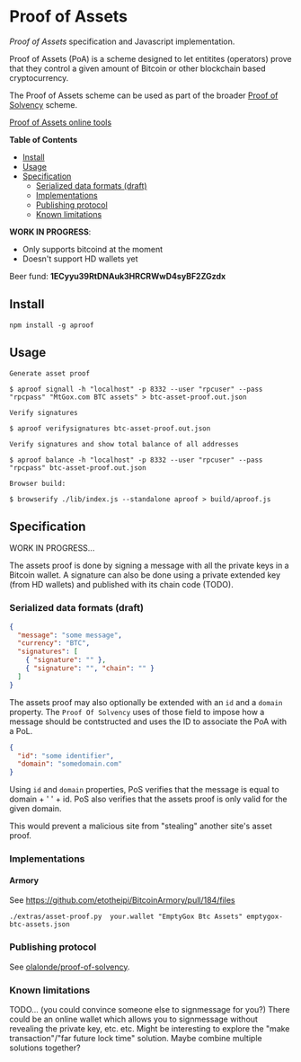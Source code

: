 
# Proof of Assets

*Proof of Assets* specification and Javascript implementation.

Proof of Assets (PoA) is a scheme designed to let entitites (operators)
prove that they control a given amount of Bitcoin or other blockchain based
cryptocurrency. 

The Proof of Assets scheme can be used as part of the broader 
[Proof of Solvency][pos] scheme.

[pos]: https://github.com/olalonde/proof-of-solvency

[Proof of Assets online tools](http://olalonde.github.io/proof-of-assets)

**Table of Contents**

- [Install](#install)
- [Usage](#usage)
- [Specification](#specification)
  - [Serialized data formats (draft)](#serialized-data-formats-draft)
  - [Implementations](#implementations)
  - [Publishing protocol](#publishing-protocol)
  - [Known limitations](#known-limitations)

**WORK IN PROGRESS**:

- Only supports bitcoind at the moment 
- Doesn't support HD wallets yet

Beer fund: **1ECyyu39RtDNAuk3HRCRWwD4syBF2ZGzdx**

## Install

```
npm install -g aproof
```

## Usage

```
Generate asset proof

$ aproof signall -h "localhost" -p 8332 --user "rpcuser" --pass "rpcpass" "MtGox.com BTC assets" > btc-asset-proof.out.json

Verify signatures

$ aproof verifysignatures btc-asset-proof.out.json

Verify signatures and show total balance of all addresses

$ aproof balance -h "localhost" -p 8332 --user "rpcuser" --pass "rpcpass" btc-asset-proof.out.json

Browser build:

$ browserify ./lib/index.js --standalone aproof > build/aproof.js
```

## Specification

WORK IN PROGRESS...

The assets proof is done by signing a message with all the private
keys in a Bitcoin wallet. A signature can also be done using a private
extended key (from HD wallets) and published with its chain code (TODO).

### Serialized data formats (draft)

```json
{
  "message": "some message",
  "currency": "BTC",
  "signatures": [
    { "signature": "" },
    { "signature": "", "chain": "" }
  ]
}
```

The assets proof may also optionally be extended with an `id` and
a `domain` property. The `Proof Of Solvency` uses of those field to impose how
a message should be contstructed and uses the ID to associate the PoA with a PoL.

```json
{
  "id": "some identifier",
  "domain": "somedomain.com"
}
```

Using `id` and `domain` properties, PoS verifies that the message is equal
to domain + ' ' + id. PoS also verifies that the assets proof is only
valid for the given domain.

This would prevent a malicious site from "stealing" another site's asset proof.

### Implementations

#### Armory

See https://github.com/etotheipi/BitcoinArmory/pull/184/files

```
./extras/asset-proof.py  your.wallet "EmptyGox Btc Assets" emptygox-btc-assets.json
```

### Publishing protocol

See [olalonde/proof-of-solvency](https://github.com/olalonde/proof-of-solvency#assets-proof).

### Known limitations

TODO... (you could convince someone else to signmessage for you?) There
could be an online wallet which allows you to signmessage without
revealing the private key, etc. etc. Might be interesting to explore the
"make transaction"/"far future lock time" solution. Maybe combine
multiple solutions together?
